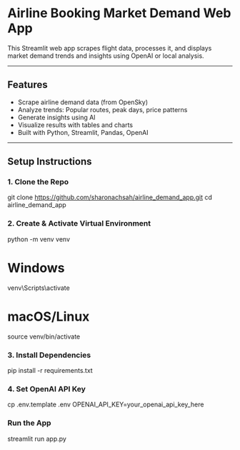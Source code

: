 # Airline Booking Market Demand Web App

This Streamlit web app scrapes flight data, processes it, and displays market demand trends and insights using OpenAI or local analysis.

---

## Features

- Scrape airline demand data (from OpenSky)
- Analyze trends: Popular routes, peak days, price patterns
- Generate insights using AI
- Visualize results with tables and charts
- Built with Python, Streamlit, Pandas, OpenAI

---

## Setup Instructions

### 1. Clone the Repo
git clone https://github.com/sharonachsah/airline_demand_app.git
cd airline_demand_app


### 2. Create & Activate Virtual Environment
python -m venv venv

# Windows
venv\Scripts\activate

# macOS/Linux
source venv/bin/activate


### 3. Install Dependencies
pip install -r requirements.txt


### 4. Set OpenAI API Key
cp .env.template .env
OPENAI_API_KEY=your_openai_api_key_here

### Run the App
streamlit run app.py

